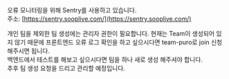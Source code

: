 오류 모니터링을 위해 Sentry를 사용하고 있습니다.  
주소: [https://sentry.sooplive.com/](https://sentry.sooplive.com/)

개인 팀을 제외한 팀 생성에는 관리자 권한이 필요합니다.
현재는 Team이 생성되어 있지 않기 때문에 프론트엔드 오류 로그 확인을 하고 싶으시다면 team-puro로 join 신청 해주시면 됩니다.  
백엔드에서 테스트를 해보고 싶으시다면 팀을 하나 새로 생성 해주셔야 합니다.  
추후 팀 생성 요청을 드리고 관리할 예정입니다.